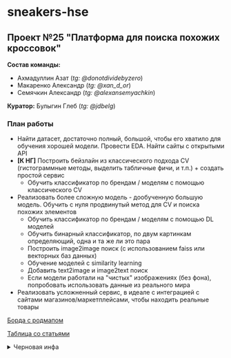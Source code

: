 # sneakers-hse

## Проект №25 "Платформа для поиска похожих кроссовок"

**Состав команды:**

* Ахмадуллин Азат (*tg: @donotdividebyzero*)
* Макаренко Александр (*tg: @xan_d_or*)
* Семячкин Александр (*tg: @alexansemyachkin*)

**Куратор:** Булыгин Глеб (*tg: @jdbelg*)

### План работы

* Найти датасет, достаточно полный, большой, чтобы его хватило для обучения хорошей модели. Провести EDA. Найти сайты с открытыми API
* **[К НГ]** Построить бейзлайн из классического подхода CV (гистограммные методы, выделить табличные фичи, и т.п.) + создать простой сервис
    * Обучить классификатор по брендам / моделям с помощью классического CV
* Реализовать более сложную модель - дообученную большую модель. Обучить с нуля продвинутый метод для CV и поиска похожих элементов
    - Обучить классификатор по брендам / моделям с помощью DL моделей
    - Обучить бинарный классификатор, по двум картинкам определяющий, одна и та же ли это пара
    - Построить image2image поиск (с использованием faiss или векторных баз данных)
    - Обучение моделей с similarity learning
    - Добавить text2image и image2text поиск
    - Если модели работали на "чистых" изображениях (без фона), попробовать использовать данные из реального мира
* Реализовать усложненный сервис, в идеале с интеграцией с сайтами магазинов/маркетплейсами, чтобы находить реальные товары


[Борда с родмапом](https://unidraw.io/app/board/f772739534fb7490192c?allow_guest=true)

[Таблица со статьями](https://docs.google.com/spreadsheets/d/1q_4VS8RM5yxqu5o1Ya2YIPT9pRd370lXfvbp9relDS4/edit?gid=0#gid=0)

<details>
<summary>Черновая инфа</summary>
В данном проекте вам предлагается построить систему поиска похожих кроссовок.
 
Возможные задачи:
- поиск и сбор данных (найти и скачать датасеты / найти и запарсить релевантные сайты, например, stockx)
- EDA

ML задачи:
- Обучить классификатор по брендам / моделям с помощью классического CV

DL:
- Обучить классификатор по брендам / моделям с помощью DL моделей
- Обучить бинарный классификатор, по двум картинкам определяющий, одна и та же ли это пара
- Построить image2image поиск (с использованием faiss или векторных баз данных)
- Обучение моделей с similarity learning
- Добавить text2image и image2text поиск
- Если модели работали на "чистых" изображениях (без фона), попробовать использовать данные из реального мира




MN *2025-10-04*

- Решили пока остановиться только на картинках. Текстовое описание — стретч
- Онлайн интеграция с реальным маркетплейсом занимает важную часть проекта, надо уделить ей много внимания. В нашем случае сервис важнее, чем у других. Заложить время под UX
- Годовой проект — площадка для роста, поэтому рекомендуется сначала пробовать классическое CV, и только потом переходить к предобученным моделям
- Роадмап на ближайшее время:
    - найти сайт с удобной API
    - найти датасет и проверить его качество (актуальность, распределение классов и т.п.)
    - К новому году должно быть готово MVP: простейший бот с интеграцией с сайтом. ML модель пока может быть простой
</details>